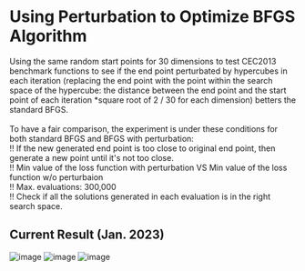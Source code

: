 # Using Perturbation to Optimize BFGS Algorithm

Using the same random start points for 30 dimensions to test CEC2013 benchmark functions to see if the end point perturbated by hypercubes in each iteration (replacing the end point with the point within the search space of the hypercube: the distance between the end point and the start point of each iteration *square root of 2 / 30 for each dimension) betters the standard BFGS.  <br /> 
 <br /> 
To have a fair comparison, the experiment is under these conditions for both standard BFGS and BFGS with perturbation: <br/> 
‼️ If the new generated end point is too close to original end point, then generate a new point until it's not too close. <br /> 
‼️ Min value of the loss function with perturbation VS Min value of the loss function w/o perturbaion <br /> 
‼️ Max. evaluations: 300,000  <br /> 
‼️ Check if all the solutions generated in each evaluation is in the right search space.

## Current Result (Jan. 2023)

 ![image](https://user-images.githubusercontent.com/90204593/216679176-4b0176aa-3d62-44b5-a58f-ed992679df54.png)
 ![image](https://user-images.githubusercontent.com/90204593/216679189-3af32a3a-4fe5-438f-877d-27f460126449.png)
 ![image](https://user-images.githubusercontent.com/90204593/216679204-00bce778-40d9-4843-a3cd-95c8441b0967.png)
